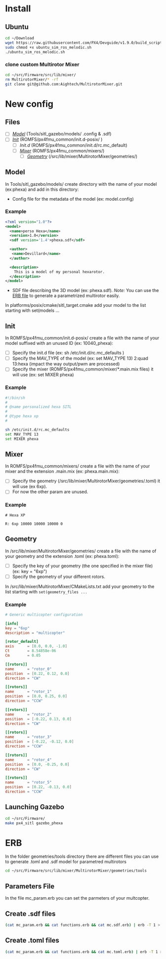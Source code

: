 # Install
## Ubuntu
```bash
cd ~/Download
wget https://raw.githubusercontent.com/PX4/Devguide/v1.9.0/build_scripts/ubuntu_sim_ros_melodic.sh
sudo chmod +x ubuntu_sim_ros_melodic.sh
./ubuntu_sim_ros_melodic.sh
```

### clone custom Multirotor Mixer
```bash
cd ~/src/Firmware/src/lib/mixer/
rm MultirotorMixer/* -rf
git clone git@github.com:Aightech/MultirotorMixer.git
```


# New config

## Files
- [ ] [*Model*](#Model) (Tools/sitl_gazebo/models/ .config & .sdf)
- [ ] [*Init*](#Init) (ROMFS/px4fmu_common/init.d-posix/ )
    - [ ] *Init.d* (ROMFS/px4fmu_common/init.d/rc.mc_default)
    - [ ] [*Mixer*](#Mixer) (ROMFS/px4fmu_common/mixers/)
        - [ ] [*Geometry*](#Geometry) (/src/lib/mixer/MultirotorMixer/geometries/)

## Model
In Tools/sitl_gazebo/models/ create directory with the name of your model (ex:phexa) and add in this directory: 
- Config file for the metadata of the model (ex: model.config)
### Example
```xml
<?xml version="1.0"?>
<model>
  <name>perso Hexa</name>
  <version>1.0</version>
  <sdf version='1.4'>phexa.sdf</sdf>

  <author>
   <name>Devillard</name>
  </author>

  <description>
    This is a model of my personal hexarotor.
  </description>
</model>
```
- SDF file describing the 3D model (ex: phexa.sdf). *Note:* You can use the [ERB file](#ERB) to generate a parametrized multirotor easily.

In platforms/posix/cmake/sitl_target.cmake add your model to the list starting with set(models ... 

## Init
In ROMFS/px4fmu_common/init.d-posix/ create a file with the name of your model suffixed with an unused ID (ex: 10040_phexa):
- [ ] Specify the init.d file (ex: sh /etc/init.d/rc.mc_defaults )
- [ ] Specify the MAV_TYPE of the model (ex: set MAV_TYPE 13) 2:quad 13:hexa (impact the way output/pwm are processed)
- [ ] Specify the mixer (ROMFS/px4fmu_common/mixer/*.main.mix files) it will use (ex: set MIXER phexa)

### Example
```bash
#!/bin/sh
#
# @name personalized hexa SITL
#
# @type hexa xp
#

sh /etc/init.d/rc.mc_defaults
set MAV_TYPE 13
set MIXER phexa
```

## Mixer
In ROMFS/px4fmu_common/mixers/ create a file with the name of your mixer and the extension .main.mix (ex: phexa.main.mix):
- [ ] Specify the geometry (/src/lib/mixer/MultirotorMixer/geometries/.toml) it will use (ex 6xp).
- [ ] For now the other param are unused.

### Example 
```
# Hexa XP

R: 6xp 10000 10000 10000 0
```
## Geometry
In /src/lib/mixer/MultirotorMixer/geometries/ create a file with the name of your geometry and the extension .toml (ex: phexa.toml):
- [ ] Specify the key of your geometry (the one specified in the mixer file) (ex: key = "6xp")
- [ ] Specify the geometry of your different rotors.

In /src/lib/mixer/MultirotorMixer/CMakeLists.txt add your geometry to the list starting with `set(geometry_files ...`
### Example
```toml
# Generic multicopter configuration

[info]
key = "6xp"
description = "multicopter"

[rotor_default]
axis      = [0.0, 0.0, -1.0]
Ct        = 8.54858e-06
Cm        = 0.05

[[rotors]]
name      = "rotor_0"
position  = [0.22, 0.12, 0.0]
direction = "CW"

[[rotors]]
name      = "rotor_1"
position  = [0.0, 0.25, 0.0]
direction = "CCW"

[[rotors]]
name      = "rotor_2"
position  = [-0.22, 0.13, 0.0]
direction = "CW"

[[rotors]]
name      = "rotor_3"
position  = [-0.22, -0.12, 0.0]
direction = "CCW"

[[rotors]]
name      = "rotor_4"
position  = [0.0, -0.25, 0.0]
direction = "CW"

[[rotors]]
name      = "rotor_5"
position  = [0.22, -0.13, 0.0]
direction = "CCW"
```

## Launching Gazebo
```bash
cd ~/src/Firmware/
make px4_sitl gazebo_phexa
```

# ERB
In the folder geometries/tools directory there are different files you can use to generate .toml and .sdf model for parametred multirotors

```bash
cd ~/src/Firmware/src/lib/mixer/MultirotorMixer/geometries/tools
```
## Parameters File
In the file mc_param.erb you can set the parmeters of your multcopter.

## Create .sdf files
```bash
(cat mc_param.erb && cat functions.erb && cat mc.sdf.erb) | erb -T 1 > ~/src/Firmware/Tools/sitl_gazebo/models/phexa/phexa.sdf
```

## Create .toml files
```bash
(cat mc_param.erb && cat functions.erb && cat mc.toml.erb) | erb -T 1 > ~/src/Firmware/src/lib/mixer/MultirotorMixer/geometries/phexa.toml
```

